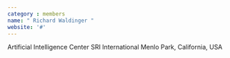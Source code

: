 ```yaml
---
category : members
name: " Richard Waldinger " 
website: '#'
---
```

Artificial Intelligence Center
SRI International
Menlo Park, California, USA


